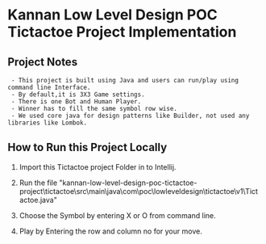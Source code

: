 # Kannan Low Level Design POC Tictactoe Project Implementation

## Project Notes

     - This project is built using Java and users can run/play using command line Interface.
     - By default,it is 3X3 Game settings.
     - There is one Bot and Human Player.
     - Winner has to fill the same symbol row wise.
     - We used core java for design patterns like Builder, not used any libraries like Lombok.

## How to Run this Project Locally

1. Import this Tictactoe project Folder in to Intellij.

1. Run the file "kannan-low-level-design-poc-tictactoe-project\tictactoe\src\main\java\com\poc\lowleveldesign\tictactoe\v1\Tictactoe.java"

1. Choose the Symbol by entering X or O from command line.

1. Play by Entering the row and column no for your move.